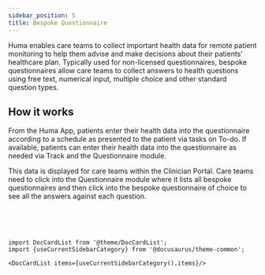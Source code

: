 ```yaml
---
sidebar_position: 5
title: Bespoke Questionnaire
---
```


Huma enables care teams to collect important health data for remote patient monitoring to help them advise and make decisions about their patients' healthcare plan. Typically used for non-licensed questionnaires, bespoke questionnaires allow care teams to collect answers to health questions using free text, numerical input, multiple choice and other standard question types.

## How it works
From the Huma App, patients enter their health data into the questionnaire according to a schedule as presented to the patient via tasks on To-do. If available, patients can enter their health data into the questionnaire as needed via Track and the Questionnaire module. 

This data is displayed for care teams within the Clinician Portal. Care teams need to click into the Questionnaire module where it lists all bespoke questionnaires and then click into the bespoke questionnaire of choice to see all the answers against each question. 

<br />
<br />
<br />

```mdx-code-block
import DocCardList from '@theme/DocCardList';
import {useCurrentSidebarCategory} from '@docusaurus/theme-common';

<DocCardList items={useCurrentSidebarCategory().items}/>
```
